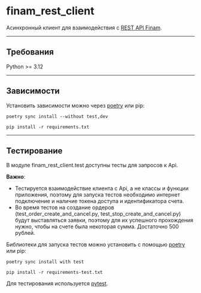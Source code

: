 # finam_rest_client
Асинхронный клиент для взаимодействия с [REST API Finam](https://finamweb.github.io/trade-api-docs/).

---
## Требования
Python >= 3.12

---
## Зависимости
Установить зависимости можно через [poetry](https://python-poetry.org/docs/) или pip:
```commandline
poetry sync install --without test,dev
```
```commandline
pip install -r requirements.txt
```

---
## Тестирование
В модуле finam_rest_client.test доступны тесты для запросов к Api.

__Важно__: 
- Тестируется взаимодействие клиента с Api, а не классы и функции приложения, 
поэтому для запуска тестов необходимо интернет подключение и наличие токена 
доступа и идентификатора счета.
- Во время тестов на создание ордеров (test_order_create_and_cancel.py, 
test_stop_create_and_cancel.py) будут выставляться заявки, поэтому для их 
успешного прохождения нужно, чтобы на счете была некоторая сумма. 
Достаточно 500 рублей.

Библиотеки для запуска тестов можно установить с помощью [poetry](https://python-poetry.org/docs/) или pip:
```commandline
poetry sync install with test
```
```commandline
pip install -r requirements-test.txt
```
Для тестирования используется [pytest](https://docs.pytest.org/en/stable/index.html).